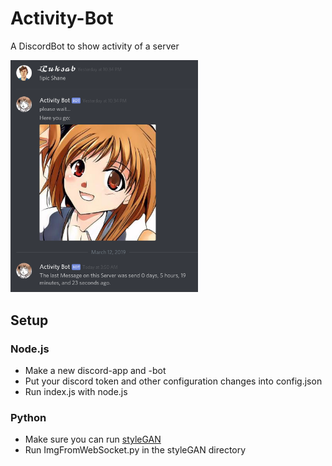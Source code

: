 # Activity-Bot
A DiscordBot to show activity of a server

<img src="example.png" width="300">

## Setup
### Node.js
* Make a new discord-app and -bot
* Put your discord token and other configuration changes into config.json
* Run index.js with node.js

### Python
* Make sure you can run [styleGAN](https://github.com/NVlabs/stylegan)
* Run ImgFromWebSocket.py in the styleGAN directory
